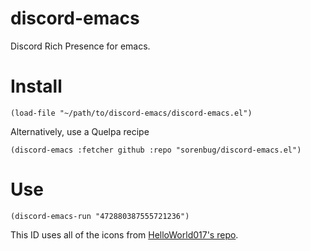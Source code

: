 # discord-emacs
Discord Rich Presence for emacs.

# Install

```elisp
(load-file "~/path/to/discord-emacs/discord-emacs.el")
```
Alternatively, use a Quelpa recipe

```elisp
(discord-emacs :fetcher github :repo "sorenbug/discord-emacs.el")
```

# Use

```elisp
(discord-emacs-run "472880387555721236")
```

This ID uses all of the icons from [HelloWorld017's repo](https://github.com/HelloWorld017/fileicons-render).
